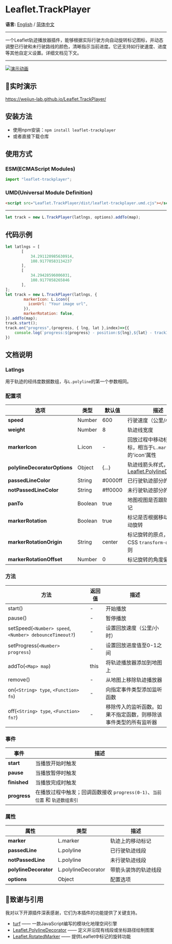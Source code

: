 
# Leaflet.TrackPlayer
**语言:** [English](README.md) / [简体中文](README.zh-CN.md)
- - -
一个Leaflet轨迹播放器插件，能够根据实际行驶方向自动旋转标记图标，并动态调整已行驶和未行驶路线的颜色，清晰指示当前进度。它还支持如行驶速度、进度等其他自定义设置。详细文档见下文。
- - -
[![演示动画](https://github.com/weijun-lab/Leaflet.TrackPlayer/blob/master/examples/lib/assets/demo.gif?raw=true)](https://github.com/weijun-lab/Leaflet.TrackPlayer/blob/master/examples/lib/assets/demo.gif?raw=true)
## 🎨实时演示
<https://weijun-lab.github.io/Leaflet.TrackPlayer/>
## 安装方法
- 使用npm安装：`npm install leaflet-trackplayer`
- 或者直接下载仓库
## 使用方式
### ESM(ECMAScript Modules)
```javascript
import "leaflet-trackplayer";
```
### UMD(Universal Module Definition)
```html
<script src="Leaflet.TrackPlayer/dist/leaflet-trackplayer.umd.cjs"></script>
```
---
```javascript
let track = new L.TrackPlayer(latlngs, options).addTo(map);
```
## 代码示例
```javascript
let latlngs = [
       [
           34.291120985630914,
           108.91770583134237
       ],
       [
           34.29428596006031,
           108.9177058265846
       ],
];
let track = new L.TrackPlayer(latlngs, {
        markerIcon: L.icon({
          iconUrl: "Your image url",
        }),
        markerRotation: false,
}).addTo(map);
track.start();
track.on("progress",(progress, { lng, lat },index)=>{{
    console.log(`progress:${progress} - position:${lng},${lat} - trackIndex:${index}`)
})
```
## 文档说明
### Latlngs
用于轨迹的经纬度数据数组，与`L.polyline`的第一个参数相同。
### 配置项
| 选项 | 类型 | 默认值 | 描述 |
| --- | --- | --- | --- |
| **speed** | Number | 600 | 行驶速度（公里/小时） |
| **weight** | Number | 8 | 轨迹线宽度 |
| **markerIcon** | L.icon | - | 回放过程中移动标记的图标，相当于`L.marker`的'icon'属性 |
| **polylineDecoratorOptions** | Object | {...} | 轨迹线箭头样式，参见[Leaflet.PolylineDecorator](https://github.com/bbecquet/Leaflet.PolylineDecorator) |
| **passedLineColor** | String | #0000ff | 已行驶轨迹部分的颜色 |
| **notPassedLineColor** | String | #ff0000 | 未行驶轨迹部分的颜色 |
| **panTo** | Boolean | true | 地图视图是否跟随移动标记 |
| **markerRotation** | Boolean | true | 标记是否根据移动方向自动旋转 |
| **markerRotationOrigin** | String | center | 标记旋转的原点，遵循CSS `transform-origin`规则 |
| **markerRotationOffset** | Number | 0 | 标记旋转的角度偏移量 |
### 方法
| 方法 | 返回值 | 描述 |
| --- | --- | --- |
| start() | - | 开始播放 |
| pause() | - | 暂停播放 |
| setSpeed(`<Number> speed`, `<Number> debounceTimeout?`) | - | 设置回放速度（公里/小时） |
| setProgress(`<Number> progress`) | - | 设置回放进度值至0-1之间 |
| addTo(`<Map> map`) | this | 将轨迹播放器添加到地图上 |
| remove() | - | 从地图上移除轨迹播放器 |
| on(`<String> type`, `<Function> fn`) | - | 向指定事件类型添加监听函数 |
| off(`<String> type`, `<Function> fn?`) | - | 移除传入的监听函数。如果不指定函数，则移除该事件类型的所有监听器 |
### 事件
| 事件 | 描述 |
| --- | --- |
| **start** | 当播放开始时触发 |
| **pause** | 当播放暂停时触发 |
| **finished** | 当播放完成时触发 |
| **progress** | 在播放过程中触发；回调函数接收 `progress(0-1)`、`当前位置` 和 `轨迹数组索引` |
### 属性
| 属性 | 类型 | 描述 |
| --- | --- | --- |
| **marker** | L.marker | 轨迹上的移动标记 |
| **passedLine** | L.polyline | 已行驶轨迹线段 |
| **notPassedLine** | L.polyline | 未行驶轨迹线段 |
| **polylineDecorator** | L.polylineDecorator | 带箭头装饰的轨迹线段 |
| **options** | Object | 配置选项 |
## 🎉致谢与引用
我对以下开源插件深表感谢，它们为本插件的功能提供了关键支持。
* [turf](https://github.com/Turfjs/turf) —— 一款JavaScript编写的模块化地理空间引擎
* [Leaflet.PolylineDecorator](https://github.com/bbecquet/Leaflet.PolylineDecorator) —— 定义并沿现有线段或坐标路径绘制图案
* [Leaflet.RotatedMarker](https://github.com/bbecquet/Leaflet.RotatedMarker) —— 提供Leaflet中标记的旋转功能

